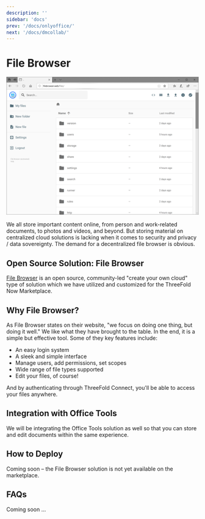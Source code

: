 ```yaml
---
description: ''
sidebar: 'docs'
prev: '/docs/onlyoffice/'
next: '/docs/dmcollab/'
---
```


# File Browser

![](./img/filebrowser.png)

We all store important content online, from person and work-related documents, to photos and videos, and beyond. But storing material on centralized cloud solutions is lacking when it comes to security and privacy / data sovereignty. The demand for a decentralized file browser is obvious.

## Open Source Solution: File Browser

[File Browser](https://filebrowser.org/) is an open source, community-led "create your own cloud" type of solution which we have utilized and customized for the ThreeFold Now Marketplace.

## Why File Browser?

As File Browser states on their website, "we focus on doing one thing, but doing it well." We like what they have brought to the table. In the end, it is a simple but effective tool. Some of they key features include:

- An easy login system
- A sleek and simple interface
- Manage users, add permissions, set scopes
- Wide range of file types supported
- Edit your files, of course!

And by authenticating through ThreeFold Connect, you'll be able to access your files anywhere.

## Integration with Office Tools

We will be integrating the Office Tools solution as well so that you can store and edit documents within the same experience.

## How to Deploy

Coming soon – the File Browser solution is not yet available on the marketplace.

## FAQs

Coming soon ...